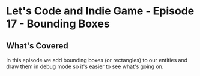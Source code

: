 # Let's Code and Indie Game - Episode 17 - Bounding Boxes

## What's Covered

In this episode we add bounding boxes (or rectangles) to our entities and draw
them in debug mode so it's easier to see what's going on.

